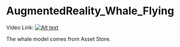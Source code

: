 # AugmentedReality_Whale_Flying

Video Link:
[![Alt text](https://i.ytimg.com/vi/mOlHWQCsIKA/hqdefault.jpg?sqp=-oaymwEZCNACELwBSFXyq4qpAwsIARUAAIhCGAFwAQ==&rs=AOn4CLAA-v67_PDzklKI61Rjk9N1cZ36VQ)](https://www.youtube.com/watch?v=mOlHWQCsIKA)


The whale model comes from Asset Store.
